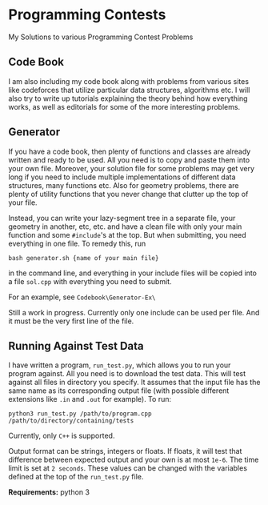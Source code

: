 # Programming Contests
My Solutions to various Programming Contest Problems

## Code Book

I am also including my code book along with problems from various sites like codeforces that utilize particular data structures, algorithms etc. I will also try to write up tutorials explaining the theory behind how everything works, as well as editorials for some of the more interesting problems.

## Generator

If you have a code book, then plenty of functions and classes are already written and ready to be used. All you need is to copy and paste them into your own file. Moreover, your solution file for some problems may get very long if you need to include multiple implementations of different data structures, many functions etc. Also for geometry problems, there are plenty of utility functions that you never change that clutter up the top of your file.

Instead, you can write your lazy-segment tree in a separate file, your geometry in another, etc, etc. and have a clean file with only your main function and some `#include`'s at the top. But when submitting, you need everything in one file. To remedy this, run

`bash generator.sh {name of your main file}`

in the command line, and everything in your include files will be copied into a file `sol.cpp` with everything you need to submit.

For an example, see `Codebook\Generator-Ex\`

Still a work in progress. Currently only one include can be used per file. And it must be the very first line of the file. 

## Running Against Test Data

I have written a program, `run_test.py`, which allows you to run your program against. All you need is to download the test data. This will test against all files in directory you specify. It assumes that the input file has the same name as its corresponding output file (with possible different extensions like `.in` and `.out` for example). To run:

```
python3 run_test.py /path/to/program.cpp /path/to/directory/containing/tests
```

Currently, only `C++` is supported.

Output format can be strings, integers or floats. If floats, it will test that difference between expected output and your own is at most `1e-6`. The time limit is set at `2 seconds`. These values can be changed with the variables defined at the top of the `run_test.py` file.

**Requirements:** python 3
